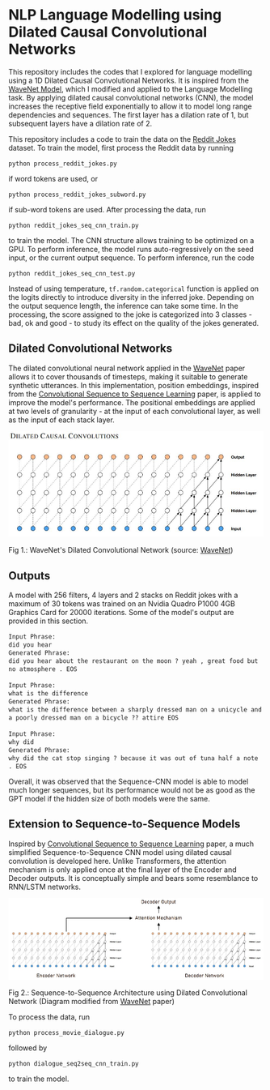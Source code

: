 # NLP Language Modelling using Dilated Causal Convolutional Networks 
This repository includes the codes that I explored for language modelling using a 1D Dilated Causal Convolutional Networks. It is inspired from the [WaveNet Model](https://deepmind.com/blog/article/wavenet-generative-model-raw-audio), which I modified and applied to the Language Modelling task. By applying dilated causal convolutional networks (CNN), the model increases the receptive field exponentially to allow it to model long range dependencies and sequences. The first layer has a dilation rate of 1, but subsequent layers have a dilation rate of 2. 

This repository includes a code to train the data on the [Reddit Jokes](https://github.com/taivop/joke-dataset) dataset. To train the model, first process the Reddit data by running
```
python process_reddit_jokes.py
```
if word tokens are used, or
```
python process_reddit_jokes_subword.py
```
if sub-word tokens are used. After processing the data, run
```
python reddit_jokes_seq_cnn_train.py
```
to train the model. The CNN structure allows training to be optimized on a GPU. To perform inference, the model runs auto-regressively on the seed input, or the current output sequence. To perform inference, run the code
```
python reddit_jokes_seq_cnn_test.py
```
Instead of using temperature, `tf.random.categorical` function is applied on the logits directly to introduce diversity in the inferred joke. Depending on the output sequence length, the inference can take some time. In the processing, the score assigned to the joke is categorized into 3 classes - bad, ok and good - to study its effect on the quality of the jokes generated.

## Dilated Convolutional Networks
The dilated convolutional neural network applied in the [WaveNet](https://arxiv.org/pdf/1609.03499.pdf) paper allows it to cover thousands of timesteps, making it suitable to generate synthetic utterances. In this implementation, position embeddings, inspired from the [Convolutional Sequence to Sequence Learning](https://arxiv.org/pdf/1705.03122.pdf) paper, is applied to improve the model's performance. The positional embeddings are applied at two levels of granularity - at the input of each convolutional layer, as well as the input of each stack layer.

![WaveNet's Dilated 1D Convolutional Network](WaveNet_Dilated_Convolution.JPG)

Fig 1.: WaveNet's Dilated Convolutional Network (source: [WaveNet](https://arxiv.org/pdf/1609.03499.pdf))

## Outputs
A model with 256 filters, 4 layers and 2 stacks on Reddit jokes with a maximum of 30 tokens was trained on an Nvidia Quadro P1000 4GB Graphics Card for 20000 iterations. Some of the model's output are provided in this section.
```
Input Phrase:
did you hear
Generated Phrase:
did you hear about the restaurant on the moon ? yeah , great food but no atmosphere . EOS

Input Phrase:
what is the difference
Generated Phrase:
what is the difference between a sharply dressed man on a unicycle and a poorly dressed man on a bicycle ?? attire EOS

Input Phrase:
why did
Generated Phrase:
why did the cat stop singing ? because it was out of tuna half a note . EOS
```
Overall, it was observed that the Sequence-CNN model is able to model much longer sequences, but its performance would not be as good as the GPT model if the hidden size of both models were the same.

## Extension to Sequence-to-Sequence Models
Inspired by [Convolutional Sequence to Sequence Learning](https://arxiv.org/pdf/1705.03122.pdf) paper, a much simplified Sequence-to-Sequence CNN model using dilated causal convolution is developed here. Unlike Transformers, the attention mechanism is only applied once at the final layer of the Encoder and Decoder outputs. It is conceptually simple and bears some resemblance to RNN/LSTM networks.

![Sequence-to-Sequence Dilated Convolutional Architecture](Seq2Seq_CNN_Architecture.jpg)

Fig 2.: Sequence-to-Sequence Architecture using Dilated Convolutional Network (Diagram modified from [WaveNet](https://arxiv.org/pdf/1609.03499.pdf) paper)

To process the data, run
```
python process_movie_dialogue.py
```
followed by
```
python dialogue_seq2seq_cnn_train.py
```
to train the model.
